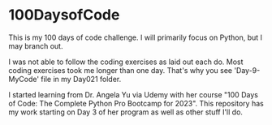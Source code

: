 # 100DaysofCode
This is my 100 days of code challenge. I will primarily focus on Python, but I may branch out.

I was not able to follow the coding exercises as laid out each do. Most coding exercises took me longer than one day. That's why you see 'Day-9-MyCode' file in my Day021 folder.

I started learning from Dr. Angela Yu via Udemy with her course "100 Days of Code: The Complete Python Pro Bootcamp for 2023". This repository has my work starting on Day 3 of her program as well as other stuff I'll do.

